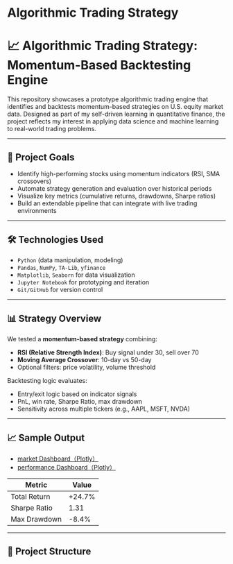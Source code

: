 # Algorithmic Trading Strategy

# 📈 Algorithmic Trading Strategy: Momentum-Based Backtesting Engine

This repository showcases a prototype algorithmic trading engine that identifies and backtests momentum-based strategies on U.S. equity market data. Designed as part of my self-driven learning in quantitative finance, the project reflects my interest in applying data science and machine learning to real-world trading problems.

---

## 🚀 Project Goals

- Identify high-performing stocks using momentum indicators (RSI, SMA crossovers)
- Automate strategy generation and evaluation over historical periods
- Visualize key metrics (cumulative returns, drawdowns, Sharpe ratios)
- Build an extendable pipeline that can integrate with live trading environments

---

## 🛠️ Technologies Used

- `Python` (data manipulation, modeling)
- `Pandas`, `NumPy`, `TA-Lib`, `yfinance`
- `Matplotlib`, `Seaborn` for data visualization
- `Jupyter Notebook` for prototyping and iteration
- `Git/GitHub` for version control

---

## 📊 Strategy Overview

We tested a **momentum-based strategy** combining:

- **RSI (Relative Strength Index)**: Buy signal under 30, sell over 70
- **Moving Average Crossover**: 10-day vs 50-day
- Optional filters: price volatility, volume threshold

Backtesting logic evaluates:

- Entry/exit logic based on indicator signals
- PnL, win rate, Sharpe Ratio, max drawdown
- Sensitivity across multiple tickers (e.g., AAPL, MSFT, NVDA)

---

## 📈 Sample Output



- [market Dashboard（Plotly）](market_analysis_dashboard.html)
- [performance Dashboard（Plotly）](strategy_performance_dashboard.html)


| Metric         | Value      |
|----------------|------------|
| Total Return   | +24.7%     |
| Sharpe Ratio   | 1.31       |
| Max Drawdown   | -8.4%      |

---

## 📂 Project Structure


